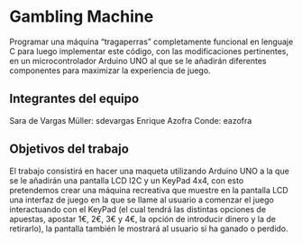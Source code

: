 # Gambling Machine

Programar una máquina “tragaperras” completamente funcional en lenguaje C para luego implementar este código, con las modificaciones
pertinentes, en un microcontrolador Arduino UNO al que se le añadirán diferentes componentes para maximizar la experiencia de juego.

## Integrantes del equipo

Sara de Vargas Müller: sdevargas
Enrique Azofra Conde: eazofra

## Objetivos del trabajo

El trabajo consistirá en hacer una maqueta utilizando Arduino UNO a la que se le añadirán una pantalla LCD I2C y un KeyPad 4x4, con esto
pretendemos crear una máquina recreativa que muestre en la pantalla LCD una interfaz de juego en la que se llame al usuario a comenzar el
juego interactuando con el KeyPad (el cual tendrá las distintas opciones de apuestas, apostar 1€, 2€, 3€ y 4€, la opción de introducir
dinero y la de retirarlo), la pantalla también le mostrará al usuario si ha ganado o perdido.
